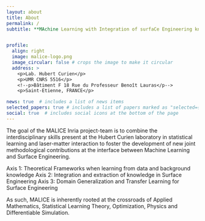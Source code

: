 ```yaml
---
layout: about
title: About
permalink: /
subtitle: **MAchine Learning with Integration of surfaCe Engineering knowledge**


profile:
  align: right
  image: malice-logo.png
  image_circular: false # crops the image to make it circular
  address: >
    <p>Lab. Hubert Curien</p>
    <p>UMR CNRS 5516</p>
    <!--p>Bâtiment F 18 Rue du Professeur Benoît Lauras</p-->
    <p>Saint-Etienne, FRANCE</p>

news: true  # includes a list of news items
selected_papers: true # includes a list of papers marked as "selected={true}"
social: true  # includes social icons at the bottom of the page
---
```


The goal of the MALICE Inria project-team is to combine the interdisciplinary skills present at the Hubert Curien laboratory in statistical learning and laser-matter interaction to foster the development of new joint methodological contributions at the interface between Machine Learning and Surface Engineering. 

Axis 1: Theoretical Frameworks when learning from data and background knowledge
Axis 2: Integration and extraction of knowledge in Surface Engineering
Axis 3: Domain Generalization and Transfer Learning for Surface Engineering

As such, MALICE is inherently rooted at the crossroads of Applied Mathematics, Statistical Learning Theory, Optimization, Physics and Differentiable Simulation.

